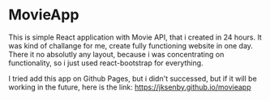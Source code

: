 # MovieApp

This is simple React application with Movie API, that i created in 24 hours. It was kind of challange for me, create fully functioning website in one day. There it no absolutly any layout, because i was concentrating on functionality, so i just used react-bootstrap for everything.

I tried add this app on Github Pages, but i didn't successed, but if it will be working in the future, here is the link: https://jksenby.github.io/movieapp 
